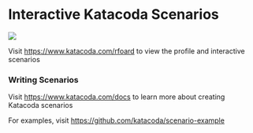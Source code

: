 # Interactive Katacoda Scenarios

[![](http://shields.katacoda.com/katacoda/rfoard/count.svg)](https://www.katacoda.com/rfoard "Get your profile on Katacoda.com")

Visit https://www.katacoda.com/rfoard to view the profile and interactive scenarios

### Writing Scenarios
Visit https://www.katacoda.com/docs to learn more about creating Katacoda scenarios

For examples, visit https://github.com/katacoda/scenario-example
